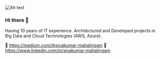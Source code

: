 ![Alt text](https://media-exp1.licdn.com/dms/image/C5616AQFoIW0J_0kzXw/profile-displaybackgroundimage-shrink_200_800/0/1630931488966?e=1636588800&v=beta&t=uj3wPSRK05ARVuXbSO496_v6W9cHlS__dOxNTCgvMnw)

### Hi there 👋

Having 10 years of IT experience. Architectured and Developed projects in Big Data and Cloud Technologies (AWS, Azure). 

🔗 https://medium.com/@sivakumar-mahalingam
🔗 https://www.linkedin.com/in/sivakumar-mahalingam

<!--
**sivakumar-mahalingam/sivakumar-mahalingam** is a ✨ _special_ ✨ repository because its `README.md` (this file) appears on your GitHub profile.

Here are some ideas to get you started:

- 🔭 I’m currently working on ...
- 🌱 I’m currently learning ...
- 👯 I’m looking to collaborate on ...
- 🤔 I’m looking for help with ...
- 💬 Ask me about ...
- 📫 How to reach me: ...
- 😄 Pronouns: ...
- ⚡ Fun fact: ...
-->
